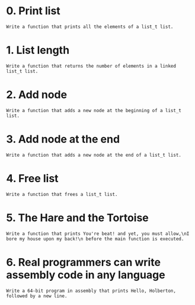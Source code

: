# 0. Print list
	Write a function that prints all the elements of a list_t list.

# 1. List length
	Write a function that returns the number of elements in a linked list_t list.

# 2. Add node
	Write a function that adds a new node at the beginning of a list_t list.

# 3. Add node at the end
	Write a function that adds a new node at the end of a list_t list.

# 4. Free list
	Write a function that frees a list_t list.

# 5. The Hare and the Tortoise
	Write a function that prints You're beat! and yet, you must allow,\nI bore my house upon my back!\n before the main function is executed.

# 6. Real programmers can write assembly code in any language
	Write a 64-bit program in assembly that prints Hello, Holberton, followed by a new line.
